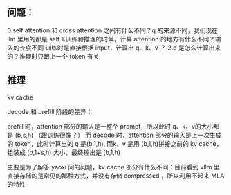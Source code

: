 ## 问题：
0.self attention 和 cross attention 之间有什么不同？q 的来源不同，我们现在 llm 里用的都是 self
1.训练和推理的时候，计算 attention 的地方有什么不同？输入的长度不同
训练时是直接根据 input，计算出 q、k、v ？
2.q 是怎么计算出来的？推理时只跟上一个 token 有关

## 推理
kv cache

decode 和 prefill 阶段的差异：

prefill 时，attention 部分的输入是一整个 prompt，所以此时 q、k、v的大小都是 (b,s,h) （跟训练很像？）
而 decode 时，attention 部分的输入是上一次生成的 token，此时计算出的 q 是(b,1,h), 而k、v 是用 (b,1,h)拼接之前的 kv cache，组装成 (b,1+s,h) 大小，最终输出是 (b,1,h)

主要是为了解答 yaoxi 问的问题，kv cache 部分有什么不同：目前看到 vllm 里直接存储的是常见的那种方式，并没有存储 compressed ，所以利用不起来 MLA 的特性
